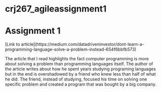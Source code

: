 # crj267_agileassignment1

<h1> Assignment 1 </h1>
<p>[Link to article](https://medium.com/datadriveninvestor/dont-learn-a-programming-language-solve-a-problem-instead-654f6bbfb573)</p>

The article that I read highlights the fact computer programming is more about solving a problem than
programming languages itself. The author of the article writes about how he spent years studying programing languages
but in the end is overshadowed by a friend who knew less than half of what he did. The friend, instead of studying, focused his time on solving one specific problem and created a program that was bought by a big company.   
